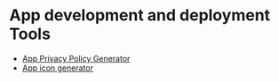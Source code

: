 # App development and deployment Tools

* [App Privacy Policy Generator](https://app-privacy-policy-generator.firebaseapp.com/)
* [App icon generator](https://appicon.co/)
